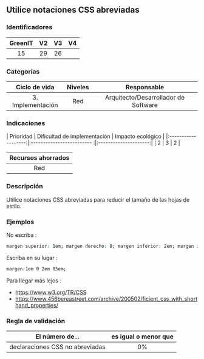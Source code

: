 ## Utilice notaciones CSS abreviadas

 ### Identificadores

 | GreenIT | V2 | V3 | V4 |
 |:-------:|:----:|:----:|:----:|
 | 15 | 29 | 26 | |

 ### Categorías

 | Ciclo de vida | Niveles | Responsable |
 |:---------:|:----:|:----:|
 | 3. Implementación | Red | Arquitecto/Desarrollador de Software |

 ### Indicaciones

 | Prioridad | Dificultad de implementación | Impacto ecológico |
 |:-------------------:|:------------------------- :|:---------------------:|
 | 2 | 3 | 2 |

 |Recursos ahorrados |
 |:----------------------------------------------------------:|
 | Red |

 ### Descripción

Utilice notaciones CSS abreviadas para reducir el tamaño de las hojas de estilo.

 ### Ejemplos

 No escriba :
 ```css
 margen superior: 1em; margen derecho: 0; margen inferior: 2em; margen izquierdo: 05 em;
 ```
Escriba en su lugar :
 ```css
 margen:1em 0 2em 05em;
 ```

 Para llegar más lejos :
 - https://www.w3.org/TR/CSS
 - https://www.456bereastreet.com/archive/200502/ficient_css_with_shorthand_properties/

 ### Regla de validación

 | El número de... | es igual o menor que |
 |--------------------------------|:-------------------------:|
 | declaraciones CSS no abreviadas | 0% |
